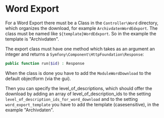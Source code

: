 # Word Export

For a Word Export there must be a Class in the `Controller\Word` directory, which organizes the download, for example `ArchivdatenWordEdxport`. The class must be named like `${template}WordEdxport`. So in the example the template is "Archivdaten". 

The export class must have one method which takes as an argument an integer and returns a `Symfony\Component\HttpFoundation\Response`:

```php
public function run($id) : Response
```

When the class is done you have to add the `ModuleWordDownload` to the default objectform (via the gui). 

Then you can specify the level_of_descriptions, which should offer the download by adding an array of level_of_description_ids to the setting `level_of_description_ids_for_word_download` and to the setting `word_export_template` you have to add the template (casesensitive), in the example "Archivdaten". 
